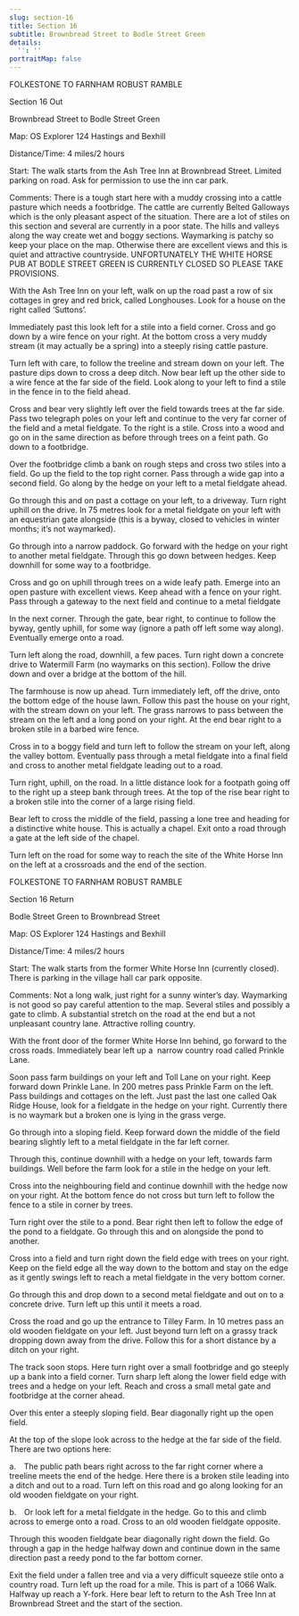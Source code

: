 ```yaml
---
slug: section-16
title: Section 16
subtitle: Brownbread Street to Bodle Street Green
details:
  '': ''
portraitMap: false
---
```

FOLKESTONE TO FARNHAM ROBUST RAMBLE

Section 16 Out

Brownbread Street to Bodle Street Green

Map: OS Explorer 124 Hastings and Bexhill

Distance/Time: 4 miles/2 hours

Start: The walk starts from the Ash Tree Inn at Brownbread Street. Limited parking on road. Ask for permission to use the inn car park.

Comments: There is a tough start here with a muddy crossing into a cattle pasture which needs a footbridge. The cattle are currently Belted Galloways which is the only pleasant aspect of the situation. There are a lot of stiles on this section and several are currently in a poor state. The hills and valleys along the way create wet and boggy sections. Waymarking is patchy so keep your place on the map. Otherwise there are excellent views and this is quiet and attractive countryside. UNFORTUNATELY THE WHITE HORSE PUB AT BODLE STREET GREEN IS CURRENTLY CLOSED SO PLEASE TAKE PROVISIONS.

With the Ash Tree Inn on your left, walk on up the road past a row of six cottages in grey and red brick, called Longhouses. Look for a house on the right called ‘Suttons’.

Immediately past this look left for a stile into a field corner. Cross and go down by a wire fence on your right. At the bottom cross a very muddy stream (it may actually be a spring) into a steeply rising cattle pasture.

Turn left with care, to follow the treeline and stream down on your left. The pasture dips down to cross a deep ditch. Now bear left up the other side to a wire fence at the far side of the field. Look along to your left to find a stile in the fence in to the field ahead.

Cross and bear very slightly left over the field towards trees at the far side. Pass two telegraph poles on your left and continue to the very far corner of the field and a metal fieldgate. To the right is a stile. Cross into a wood and go on in the same direction as before through trees on a feint path. Go down to a footbridge.

Over the footbridge climb a bank on rough steps and cross two stiles into a field. Go up the field to the top right corner. Pass through a wide gap into a second field. Go along by the hedge on your left to a metal fieldgate ahead.

Go through this and on past a cottage on your left, to a driveway. Turn right uphill on the drive. In 75 metres look for a metal fieldgate on your left with an equestrian gate alongside (this is a byway, closed to vehicles in winter months; it’s not waymarked).

Go through into a narrow paddock. Go forward with the hedge on your right to another metal fieldgate. Through this go down between hedges. Keep downhill for some way to a footbridge.

Cross and go on uphill through trees on a wide leafy path. Emerge into an open pasture with excellent views. Keep ahead with a fence on your right. Pass through a gateway to the next field and continue to a metal fieldgate

In the next corner. Through the gate, bear right, to continue to follow the byway, gently uphill, for some way (ignore a path off left some way along). Eventually emerge onto a road.

Turn left along the road, downhill, a few paces. Turn right down a concrete drive to Watermill Farm (no waymarks on this section). Follow the drive down and over a bridge at the bottom of the hill.

The farmhouse is now up ahead. Turn immediately left, off the drive, onto the bottom edge of the house lawn. Follow this past the house on your right, with the stream down on your left. The grass narrows to pass between the stream on the left and a long pond on your right. At the end bear right to a broken stile in a barbed wire fence.

Cross in to a boggy field and turn left to follow the stream on your left, along the valley bottom. Eventually pass through a metal fieldgate into a final field and cross to another metal fieldgate leading out to a road.

Turn right, uphill, on the road. In a little distance look for a footpath going off to the right up a steep bank through trees. At the top of the rise bear right to a broken stile into the corner of a large rising field.

Bear left to cross the middle of the field, passing a lone tree and heading for a distinctive white house. This is actually a chapel. Exit onto a road through a gate at the left side of the chapel.

Turn left on the road for some way to reach the site of the White Horse Inn on the left at a crossroads and the end of the section.

FOLKESTONE TO FARNHAM ROBUST RAMBLE

Section 16 Return

Bodle Street Green to Brownbread Street

Map: OS Explorer 124 Hastings and Bexhill

Distance/Time: 4 miles/2 hours

Start: The walk starts from the former White Horse Inn (currently closed). There is parking in the village hall car park opposite.

Comments: Not a long walk, just right for a sunny winter’s day. Waymarking is not good so pay careful attention to the map. Several stiles and possibly a gate to climb. A substantial stretch on the road at the end but a not unpleasant country lane. Attractive rolling country.

With the front door of the former White Horse Inn behind, go forward to the cross roads. Immediately bear left up a  narrow country road called Prinkle Lane.

Soon pass farm buildings on your left and Toll Lane on your right. Keep forward down Prinkle Lane. In 200 metres pass Prinkle Farm on the left. Pass buildings and cottages on the left. Just past the last one called Oak Ridge House, look for a fieldgate in the hedge on your right. Currently there is no waymark but a broken one is lying in the grass verge.

Go through into a sloping field. Keep forward down the middle of the field bearing slightly left to a metal fieldgate in the far left corner.

Through this, continue downhill with a hedge on your left, towards farm buildings. Well before the farm look for a stile in the hedge on your left.

Cross into the neighbouring field and continue downhill with the hedge now on your right. At the bottom fence do not cross but turn left to follow the fence to a stile in corner by trees.

Turn right over the stile to a pond. Bear right then left to follow the edge of the pond to a fieldgate. Go through this and on alongside the pond to another.

Cross into a field and turn right down the field edge with trees on your right. Keep on the field edge all the way down to the bottom and stay on the edge as it gently swings left to reach a metal fieldgate in the very bottom corner.

Go through this and drop down to a second metal fieldgate and out on to a concrete drive. Turn left up this until it meets a road.

Cross the road and go up the entrance to Tilley Farm. In 10 metres pass an old wooden fieldgate on your left. Just beyond turn left on a grassy track dropping down away from the drive. Follow this for a short distance by a ditch on your right.

The track soon stops. Here turn right over a small footbridge and go steeply up a bank into a field corner. Turn sharp left along the lower field edge with trees and a hedge on your left. Reach and cross a small metal gate and footbridge at the corner ahead.

Over this enter a steeply sloping field. Bear diagonally right up the open field.

At the top of the slope look across to the hedge at the far side of the field. There are two options here:

a. The public path bears right across to the far right corner where a treeline meets the end of the hedge. Here there is a broken stile leading into a ditch and out to a road. Turn left on this road and go along looking for an old wooden fieldgate on your right.

b. Or look left for a metal fieldgate in the hedge. Go to this and climb across to emerge onto a road. Cross to an old wooden fieldgate opposite.

Through this wooden fieldgate bear diagonally right down the field. Go through a gap in the hedge halfway down and continue down in the same direction past a reedy pond to the far bottom corner.

Exit the field under a fallen tree and via a very difficult squeeze stile onto a country road. Turn left up the road for a mile. This is part of a 1066 Walk. Halfway up reach a Y-fork. Here bear left to return to the Ash Tree Inn at Brownbread Street and the start of the section.
